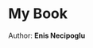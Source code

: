 <div class="cover-container">
    <h1>My Book</h1>
    <p>Author: <strong>Enis Necipoglu</strong></p>
</div>
<div style="page-break-before:always;"></div>

